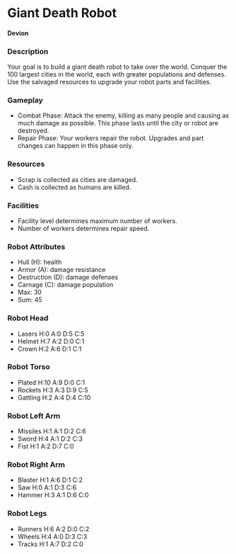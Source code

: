 # Giant Death Robot

#### Devion

### Description

Your goal is to build a giant death robot to take over the world. Conquer the 100 largest cities in the world, each with greater populations and defenses. Use the salvaged resources to upgrade your robot parts and facilities.

### Gameplay

- Combat Phase: Attack the enemy, killing as many people and causing as much damage as possible. This phase lasts until the city or robot are destroyed.
- Repair Phase: Your workers repair the robot. Upgrades and part changes can happen in this phase only.

### Resources

- Scrap is collected as cities are damaged.
- Cash is collected as humans are killed.

### Facilities

- Facility level determines maximum number of workers. 
- Number of workers determines repair speed. 

### Robot Attributes

- Hull (H): health
- Armor (A): damage resistance
- Destruction (D): damage defenses 
- Carnage (C): damage population
- Max: 30
- Sum: 45

### Robot Head

- Lasers   H:0 A:0 D:5 C:5
- Helmet   H:7 A:2 D:0 C:1
- Crown    H:2 A:6 D:1 C:1

### Robot Torso

- Plated   H:10 A:9 D:0 C:1
- Rockets  H:3 A:3 D:9 C:5
- Gattling H:2 A:4 D:4 C:10

### Robot Left Arm

- Missiles H:1 A:1 D:2 C:6
- Sword    H:4 A:1 D:2 C:3
- Fist     H:1 A:2 D:7 C:0

### Robot Right Arm

- Blaster  H:1 A:6 D:1 C:2
- Saw      H:0 A:1 D:3 C:6
- Hammer   H:3 A:1 D:6 C:0

### Robot Legs

- Runners  H:6 A:2 D:0 C:2
- Wheels   H:4 A:0 D:3 C:3
- Tracks   H:1 A:7 D:2 C:0